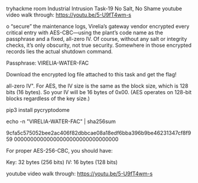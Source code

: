 tryhackme room Industrial Intrusion Task-19 No Salt, No Shame
youtube video walk through: https://youtu.be/5-U9fT4wm-s

o “secure” the maintenance logs, Virelia’s gateway vendor encrypted every critical entry with AES-CBC—using the plant’s code name as the passphrase and a fixed, all-zero IV. Of course, without any salt or integrity checks, it’s only obscurity, not true security. Somewhere in those encrypted records lies the actual shutdown command.

Passphrase: VIRELIA-WATER-FAC

Download the encrypted log file attached to this task and get the flag!

all-zero IV". For AES, the IV size is the same as the block size, which is 128 bits (16 bytes). So your IV will be 16 bytes of 0x00. (AES operates on 128-bit blocks regardless of the key size.)


pip3 install pycryptodome

echo -n "VIRELIA-WATER-FAC" | sha256sum


9cfa5c575052bee2ac406f82dbbcae08a18edf6bba396b9be46231347cf8f959
00000000000000000000000000000000

For proper AES-256-CBC, you should have:

   Key: 32 bytes (256 bits)
   IV: 16 bytes (128 bits)

youtube video walk through: https://youtu.be/5-U9fT4wm-s
